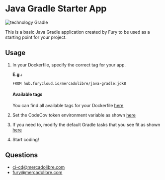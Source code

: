 # Java Gradle Starter App

![technology Gradle](https://img.shields.io/badge/technology-Gradle-blue.svg)

This is a basic Java Gradle application created by Fury to be used as a starting point for your project.

## Usage

1. In your Dockerfile, specify the correct tag for your app.

   **E.g.:**

   `FROM hub.furycloud.io/mercadolibre/java-gradle:jdk8`

   #### Available tags

   You can find all available tags for your Dockerfile [here](https://github.com/mercadolibre/fury-docker_images/blob/master/java-gradle/README.md#available-tags)

2. Set the CodeCov token environment variable as shown [here](https://github.com/mercadolibre/fury-docker_images/blob/master/java-gradle/README.md#codecov)

3. If you need to, modify the default Gradle tasks that you see fit as shown [here](https://github.com/mercadolibre/fury-docker_images/blob/master/java-gradle/README.md##environment-variables)

4. Start coding!

## Questions

* [ci-cd@mercadolibre.com](ci-cd@mercadolibre.com)
* [fury@mercadolibre.com](fury@mercadolibre.com)
